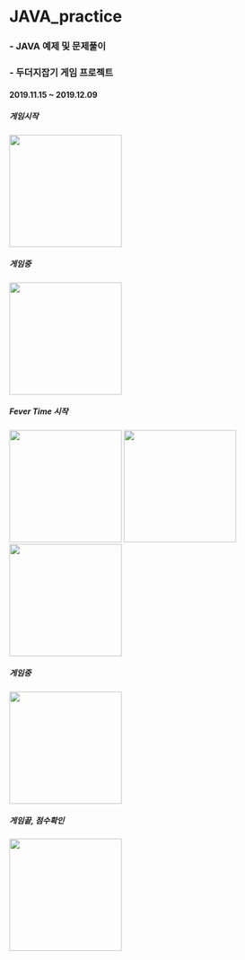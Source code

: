 # JAVA_practice

### - JAVA 예제 및 문제풀이

### - 두더지잡기 게임 프로젝트
#### 2019.11.15 ~ 2019.12.09

##### 게임시작
<img src = "https://user-images.githubusercontent.com/52556870/114353917-8a2dcb00-9ba8-11eb-8432-9dd879eed902.png" width="200">

##### 게임중
<img src = "https://user-images.githubusercontent.com/52556870/114353935-8dc15200-9ba8-11eb-9c81-0fd9bcb09985.png" width="200">

##### Fever Time 시작
<img src = "https://user-images.githubusercontent.com/52556870/114353930-8d28bb80-9ba8-11eb-9522-04a5785eb897.png" width="200">
<img src = "https://user-images.githubusercontent.com/52556870/114353927-8c902500-9ba8-11eb-9b9c-f54e950ff59c.png" width="200">
<img src = "https://user-images.githubusercontent.com/52556870/114353925-8c902500-9ba8-11eb-8fd1-832261c9c7bc.png" width="200">

##### 게임중
<img src = "https://user-images.githubusercontent.com/52556870/114353922-8bf78e80-9ba8-11eb-8427-26acac24939d.png" width="200">

##### 게임끝, 점수확인
<img src = "https://user-images.githubusercontent.com/52556870/114353908-88640780-9ba8-11eb-8580-730dbd9c31be.png" width="200">
